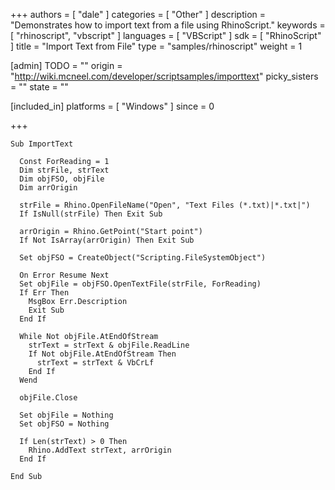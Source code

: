 +++
authors = [ "dale" ]
categories = [ "Other" ]
description = "Demonstrates how to import text from a file using RhinoScript."
keywords = [ "rhinoscript", "vbscript" ]
languages = [ "VBScript" ]
sdk = [ "RhinoScript" ]
title = "Import Text from File"
type = "samples/rhinoscript"
weight = 1

[admin]
TODO = ""
origin = "http://wiki.mcneel.com/developer/scriptsamples/importtext"
picky_sisters = ""
state = ""

[included_in]
platforms = [ "Windows" ]
since = 0

+++

```vbnet
Sub ImportText

  Const ForReading = 1
  Dim strFile, strText
  Dim objFSO, objFile
  Dim arrOrigin

  strFile = Rhino.OpenFileName("Open", "Text Files (*.txt)|*.txt|")
  If IsNull(strFile) Then Exit Sub

  arrOrigin = Rhino.GetPoint("Start point")
  If Not IsArray(arrOrigin) Then Exit Sub

  Set objFSO = CreateObject("Scripting.FileSystemObject")

  On Error Resume Next
  Set objFile = objFSO.OpenTextFile(strFile, ForReading)
  If Err Then
    MsgBox Err.Description
    Exit Sub
  End If

  While Not objFile.AtEndOfStream
    strText = strText & objFile.ReadLine
    If Not objFile.AtEndOfStream Then
      strText = strText & VbCrLf
    End If
  Wend

  objFile.Close

  Set objFile = Nothing
  Set objFSO = Nothing

  If Len(strText) > 0 Then
    Rhino.AddText strText, arrOrigin
  End If

End Sub
```
